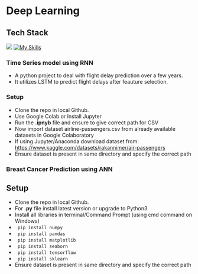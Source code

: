 # Deep Learning


## Tech Stack
![ ](https://user-images.githubusercontent.com/25181517/183914128-3fc88b4a-4ac1-40e6-9443-9a30182379b7.png)
[![My Skills](https://skillicons.dev/icons?i=py,anaconda,jupyter)](https://skillicons.dev)
### Time Series model using RNN
* A python project to deal with flight delay prediction over a few years.
* It utilizes LSTM to predict flight delays after feauture selection.
 ### Setup
* Clone the repo in local Github.
* Use Google Colab or Install Jupyter 
* Run the **.ipnyb** file and ensure to give correct path for CSV
* Now import dataset airline-passengers.csv from already available datasets in Google Colaboratory
* If using Jupyter/Anaconda download dataset from: https://www.kaggle.com/datasets/rakannimer/air-passengers
* Ensure dataset is present in same directory and specify the correct path

### Breast Cancer Prediction using ANN
## Setup
* Clone the repo in local Github.
* For **.py** file install latest version or upgrade to Python3
* Install all libraries in terminal/Command Prompt (using cmd command on Windows)
* ``` pip install numpy```
* ``` pip install pandas```
* ``` pip install matplotlib```
* ``` pip install seaborn```
* ``` pip install tensorflow```
* ``` pip install sklearn```
* Ensure dataset is present in same directory and specify the correct path 



